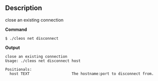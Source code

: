 ## Description
close an existing connection

**Command**

```shell
$ ./cleos net disconnect
```

**Output**

```shell
close an existing connection
Usage: ./cleos net disconnect host

Positionals:
  host TEXT                   The hostname:port to disconnect from.
```

